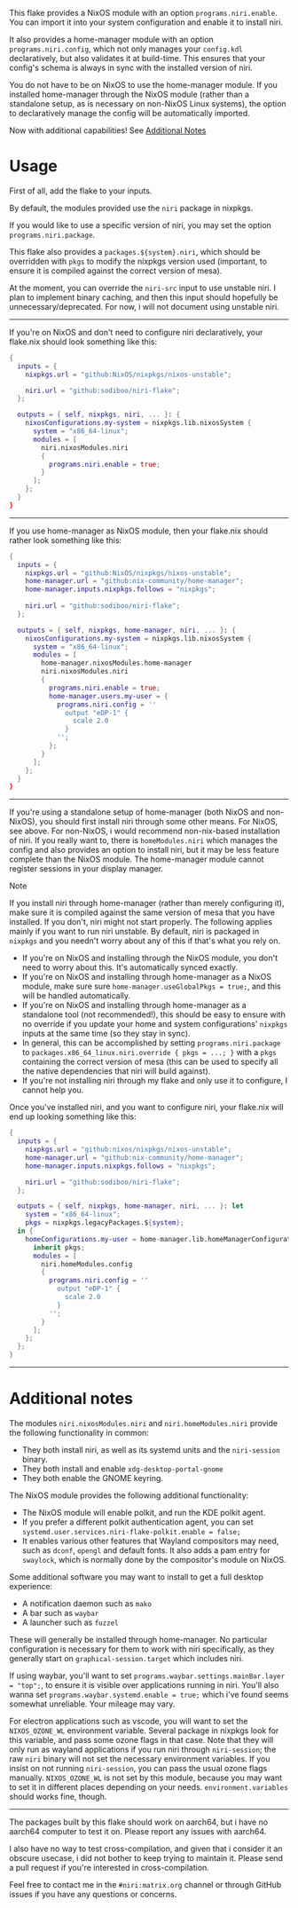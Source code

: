 This flake provides a NixOS module with an option `programs.niri.enable`. You can import it into your system configuration and enable it to install niri.

It also provides a home-manager module with an option `programs.niri.config`, which not only manages your `config.kdl` declaratively, but also validates it at build-time. This ensures that your config's schema is always in sync with the installed version of niri.

You do not have to be on NixOS to use the home-manager module. If you installed home-manager through the NixOS module (rather than a standalone setup, as is necessary on non-NixOS Linux systems), the option to declaratively manage the config will be automatically imported.

Now with additional capabilities! See [Additional Notes](#additional-notes)

# Usage

First of all, add the flake to your inputs.

By default, the modules provided use the `niri` package in nixpkgs.

If you would like to use a specific version of niri, you may set the option `programs.niri.package`.

This flake also provides a `packages.${system}.niri`, which should be overridden with `pkgs` to modify the nixpkgs version used (important, to ensure it is compiled against the correct version of mesa).

At the moment, you can override the `niri-src` input to use unstable niri. I plan to implement binary caching, and then this input should hopefully be unnecessary/deprecated. For now, i will not document using unstable niri.

---

If you're on NixOS and don't need to configure niri declaratively, your flake.nix should look something like this:

```nix
{
  inputs = {
    nixpkgs.url = "github:NixOS/nixpkgs/nixos-unstable";

    niri.url = "github:sodiboo/niri-flake";
  };

  outputs = { self, nixpkgs, niri, ... }: {
    nixosConfigurations.my-system = nixpkgs.lib.nixosSystem {
      system = "x86_64-linux";
      modules = [
        niri.nixosModules.niri
        {
          programs.niri.enable = true;
        }
      ];
    };
  }
}
```

---

If you use home-manager as NixOS module, then your flake.nix should rather look something like this:

```nix
{
  inputs = {
    nixpkgs.url = "github:NixOS/nixpkgs/nixos-unstable";
    home-manager.url = "github:nix-community/home-manager";
    home-manager.inputs.nixpkgs.follows = "nixpkgs";
    
    niri.url = "github:sodiboo/niri-flake";
  };

  outputs = { self, nixpkgs, home-manager, niri, ... }: {
    nixosConfigurations.my-system = nixpkgs.lib.nixosSystem {
      system = "x86_64-linux";
      modules = [
        home-manager.nixosModules.home-manager
        niri.nixosModules.niri
        {
          programs.niri.enable = true;
          home-manager.users.my-user = {
            programs.niri.config = ''
              output "eDP-1" {
                scale 2.0
              }
            '';
          };
        }
      ];
    };
  }
}
```

---

If you're using a standalone setup of home-manager (both NixOS and non-NixOS), you should first install niri through some other means. For NixOS, see above. For non-NixOS, i would recommend non-nix-based installation of niri. If you really want to, there is `homeModules.niri` which manages the config and also provides an option to install niri, but it may be less feature complete than the NixOS module. The home-manager module cannot register sessions in your display manager.

> [!note]
> If you install niri through home-manager (rather than merely configuring it), make sure it is compiled against the same version of mesa that you have installed. If you don't, niri might not start properly.
> The following applies mainly if you want to run niri unstable. By default, niri is packaged in `nixpkgs` and you needn't worry about any of this if that's what you rely on.
> 
> - If you're on NixOS and installing through the NixOS module, you don't need to worry about this. It's automatically synced exactly.
> - If you're on NixOS and installing through home-manager as a NixOS module, make sure sure `home-manager.useGlobalPkgs = true;`, and this will be handled automatically.
> - If you're on NixOS and installing through home-manager as a standalone tool (not recommended!), this should be easy to ensure with no override if you update your home and system configurations' `nixpkgs` inputs at the same time (so they stay in sync).
> - In general, this can be accomplished by setting `programs.niri.package` to `packages.x86_64_linux.niri.override { pkgs = ...; }` with a `pkgs` containing the correct version of mesa (this can be used to specify all the native dependencies that niri will build against).
> - If you're not installing niri through my flake and only use it to configure, I cannot help you.

Once you've installed niri, and you want to configure niri, your flake.nix will end up looking something like this:

```nix
{
  inputs = {
    nixpkgs.url = "github:nixos/nixpkgs/nixos-unstable";
    home-manager.url = "github:nix-community/home-manager";
    home-manager.inputs.nixpkgs.follows = "nixpkgs";

    niri.url = "github:sodiboo/niri-flake";
  };

  outputs = { self, nixpkgs, home-manager, niri, ... }: let
    system = "x86_64-linux";
    pkgs = nixpkgs.legacyPackages.${system};
  in {
    homeConfigurations.my-user = home-manager.lib.homeManagerConfiguration {
      inherit pkgs;
      modules = [
        niri.homeModules.config
        {
          programs.niri.config = ''
            output "eDP-1" {
              scale 2.0
            }
          '';
        }
      ];
    };
  };
}
```

---

# Additional notes

The modules `niri.nixosModules.niri` and `niri.homeModules.niri` provide the following functionality in common:

- They both install niri, as well as its systemd units and the `niri-session` binary.
- They both install and enable `xdg-desktop-portal-gnome`
- They both enable the GNOME keyring.

The NixOS module provides the following additional functionality:

- The NixOS module will enable polkit, and run the KDE polkit agent.
- If you prefer a different polkit authentication agent, you can set `systemd.user.services.niri-flake-polkit.enable = false;`
- It enables various other features that Wayland compositors may need, such as `dconf`, `opengl` and default fonts. It also adds a pam entry for `swaylock`, which is normally done by the compositor's module on NixOS.

Some additional software you may want to install to get a full desktop experience:

- A notification daemon such as `mako`
- A bar such as `waybar`
- A launcher such as `fuzzel`

These will generally be installed through home-manager. No particular configuration is necessary for them to work with niri specifically, as they generally start on `graphical-session.target` which includes niri.

If using waybar, you'll want to set `programs.waybar.settings.mainBar.layer = "top";`, to ensure it is visible over applications running in niri. You'll also wanna set `programs.waybar.systemd.enable = true;` which i've found seems somewhat unreliable. Your mileage may vary.

For electron applications such as vscode, you will want to set the `NIXOS_OZONE_WL` environment variable. Several package in nixpkgs look for this variable, and pass some ozone flags in that case. Note that they will only run as wayland applications if you run niri through `niri-session`; the raw `niri` binary will not set the necessary environment variables. If you insist on not running `niri-session`, you can pass the usual ozone flags manually. `NIXOS_OZONE_WL` is not set by this module, because you may want to set it in different places depending on your needs. `environment.variables` should works fine, though.

---

The packages built by this flake should work on aarch64, but i have no aarch64 computer to test it on. Please report any issues with aarch64.

I also have no way to test cross-compilation, and given that i consider it an obscure usecase, i did not bother to keep trying to maintain it. Please send a pull request if you're interested in cross-compilation.

Feel free to contact me in the `#niri:matrix.org` channel or through GitHub issues if you have any questions or concerns.